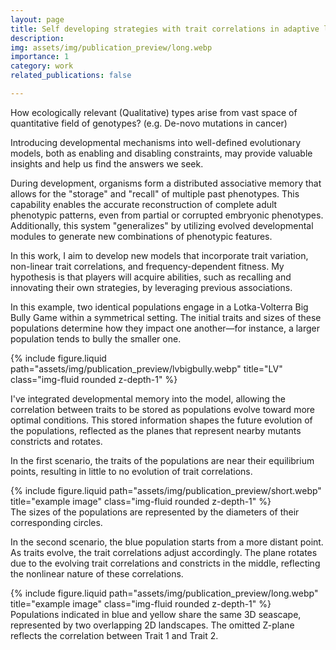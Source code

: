 ```yaml
---
layout: page
title: Self developing strategies with trait correlations in adaptive landscapes
description:
img: assets/img/publication_preview/long.webp
importance: 1
category: work
related_publications: false

---
```


How ecologically relevant (Qualitative) types arise from vast space of quantitative field of genotypes? (e.g. De-novo mutations in cancer)

Introducing developmental mechanisms into well-defined evolutionary models, both as enabling and disabling constraints, may provide valuable insights and help us find the answers we seek.

During development, organisms form a distributed associative memory that allows for the "storage" and "recall" of multiple past phenotypes. This capability enables the accurate reconstruction of complete adult phenotypic patterns, even from partial or corrupted embryonic phenotypes. Additionally, this system "generalizes" by utilizing evolved developmental modules to generate new combinations of phenotypic features.

In this work, I aim to develop new models that incorporate trait variation, non-linear trait correlations, and frequency-dependent fitness. My hypothesis is that players will acquire abilities, such as recalling and innovating their own strategies, by leveraging previous associations.

In this example, two identical populations engage in a Lotka-Volterra Big Bully Game within a symmetrical setting. The initial traits and sizes of these populations determine how they impact one another—for instance, a larger population tends to bully the smaller one. 
  <div class="col-sm-4 mt-3 mt-md-0">
    {% include figure.liquid path="assets/img/publication_preview/lvbigbully.webp" title="LV" class="img-fluid rounded z-depth-1" %}
  </div>

I've integrated developmental memory into the model, allowing the correlation between traits to be stored as populations evolve toward more optimal conditions. This stored information shapes the future evolution of the populations, reflected as the planes that represent nearby mutants constricts and rotates.

In the first scenario, the traits of the populations are near their equilibrium points, resulting in little to no evolution of trait correlations.

<div class="row">
    <div class="col-sm mt-3 mt-md-0">
        {% include figure.liquid path="assets/img/publication_preview/short.webp" title="example image" class="img-fluid rounded z-depth-1" %}
    </div>
</div>
<div class="caption">
    The sizes of the populations are represented by the diameters of their corresponding circles.
</div>
<div class="">
</div>

In the second scenario, the blue population starts from a more distant point. As traits evolve, the trait correlations adjust accordingly. The plane rotates due to the evolving trait correlations and constricts in the middle, reflecting the nonlinear nature of these correlations.

<div class="row">
    <div class="col-sm mt-3 mt-md-0">
        {% include figure.liquid path="assets/img/publication_preview/long.webp" title="example image" class="img-fluid rounded z-depth-1" %}
    </div>
</div>
<div class="caption">
    Populations indicated in blue and yellow share the same 3D seascape, represented by two overlapping 2D landscapes. The omitted Z-plane reflects the correlation between Trait 1 and Trait 2.
</div>
<div class="">
</div>

